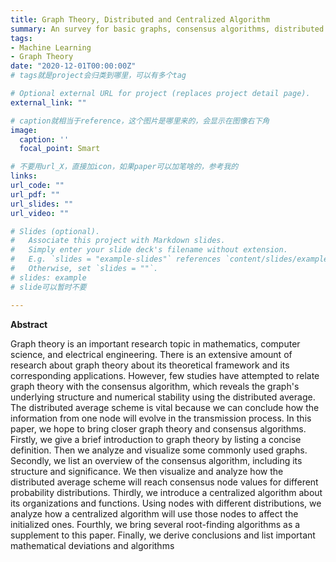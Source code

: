 ```yaml
---
title: Graph Theory, Distributed and Centralized Algorithm
summary: An survey for basic graphs, consensus algorithms, distributed average schemes, and centralized algorithms.
tags:
- Machine Learning
- Graph Theory
date: "2020-12-01T00:00:00Z"
# tags就是project会归类到哪里，可以有多个tag

# Optional external URL for project (replaces project detail page).
external_link: ""

# caption就相当于reference，这个图片是哪里来的，会显示在图像右下角
image:
  caption: ''
  focal_point: Smart

# 不要用url_X，直接加icon，如果paper可以加笔啥的，参考我的
links:
url_code: ""
url_pdf: ""
url_slides: ""
url_video: ""

# Slides (optional).
#   Associate this project with Markdown slides.
#   Simply enter your slide deck's filename without extension.
#   E.g. `slides = "example-slides"` references `content/slides/example-slides.md`.
#   Otherwise, set `slides = ""`.
# slides: example
# slide可以暂时不要

---
```

**Abstract**

Graph theory is an important research topic in mathematics, computer science, and electrical engineering. There is an extensive amount of research about graph theory about its theoretical framework and its corresponding applications. However, few studies have attempted to relate graph theory with the consensus algorithm, which reveals the graph's underlying structure and numerical stability using the distributed average. The distributed average scheme is vital because we can conclude how the information from one node will evolve in the transmission process. In this paper, we hope to bring closer graph theory and consensus algorithms. Firstly, we give a brief introduction to graph theory by listing a concise definition. Then we analyze and visualize some commonly used graphs. Secondly, we list an overview of the consensus algorithm, including its structure and significance. We then visualize and analyze how the distributed average scheme will reach consensus node values for different probability distributions. Thirdly, we introduce a centralized algorithm about its organizations and functions. Using nodes with different distributions, we analyze how a centralized algorithm will use those nodes to affect the initialized ones. Fourthly, we bring several root-finding algorithms as a supplement to this paper. Finally, we derive conclusions and list important mathematical deviations and algorithms


